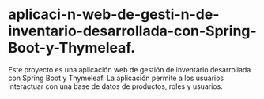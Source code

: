 # aplicaci-n-web-de-gesti-n-de-inventario-desarrollada-con-Spring-Boot-y-Thymeleaf.
Este proyecto es una aplicación web de gestión de inventario desarrollada con Spring Boot y Thymeleaf. La aplicación permite a los usuarios interactuar con una base de datos de productos, roles y usuarios.
